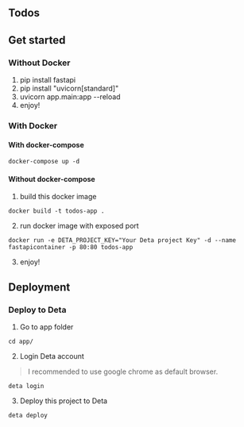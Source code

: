 ## Todos

## Get started 
### Without Docker

1. pip install fastapi
2. pip install "uvicorn[standard]"
3. uvicorn app.main:app --reload
4. enjoy!

### With Docker

#### With docker-compose

```
docker-compose up -d
```
#### Without docker-compose
1. build this docker image
```
docker build -t todos-app .
```
2. run docker image with exposed port
```
docker run -e DETA_PROJECT_KEY="Your Deta project Key" -d --name fastapicontainer -p 80:80 todos-app
```
3. enjoy!

## Deployment

### Deploy to Deta

1. Go to app folder
```
cd app/
```
2. Login Deta account
> I recommended to use google chrome as default browser.
```
deta login
```
3. Deploy this project to Deta
```
deta deploy
```
